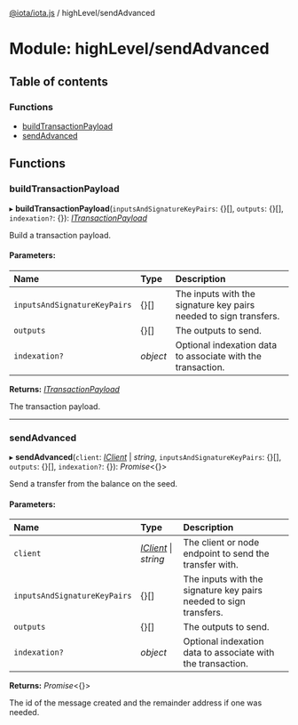 [@iota/iota.js](../README.md) / highLevel/sendAdvanced

# Module: highLevel/sendAdvanced

## Table of contents

### Functions

- [buildTransactionPayload](highlevel_sendadvanced.md#buildtransactionpayload)
- [sendAdvanced](highlevel_sendadvanced.md#sendadvanced)

## Functions

### buildTransactionPayload

▸ **buildTransactionPayload**(`inputsAndSignatureKeyPairs`: {}[], `outputs`: {}[], `indexation?`: {}): [*ITransactionPayload*](../interfaces/models_itransactionpayload.itransactionpayload.md)

Build a transaction payload.

#### Parameters:

| Name | Type | Description |
| :------ | :------ | :------ |
| `inputsAndSignatureKeyPairs` | {}[] | The inputs with the signature key pairs needed to sign transfers. |
| `outputs` | {}[] | The outputs to send. |
| `indexation?` | *object* | Optional indexation data to associate with the transaction. |

**Returns:** [*ITransactionPayload*](../interfaces/models_itransactionpayload.itransactionpayload.md)

The transaction payload.

___

### sendAdvanced

▸ **sendAdvanced**(`client`: [*IClient*](../interfaces/models_iclient.iclient.md) \| *string*, `inputsAndSignatureKeyPairs`: {}[], `outputs`: {}[], `indexation?`: {}): *Promise*<{}\>

Send a transfer from the balance on the seed.

#### Parameters:

| Name | Type | Description |
| :------ | :------ | :------ |
| `client` | [*IClient*](../interfaces/models_iclient.iclient.md) \| *string* | The client or node endpoint to send the transfer with. |
| `inputsAndSignatureKeyPairs` | {}[] | The inputs with the signature key pairs needed to sign transfers. |
| `outputs` | {}[] | The outputs to send. |
| `indexation?` | *object* | Optional indexation data to associate with the transaction. |

**Returns:** *Promise*<{}\>

The id of the message created and the remainder address if one was needed.
